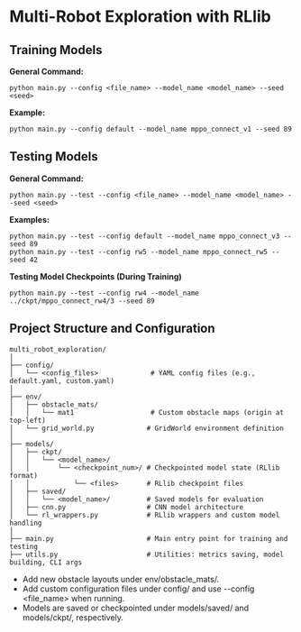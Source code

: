 # Multi-Robot Exploration with RLlib

## Training Models

**General Command:**
```
python main.py --config <file_name> --model_name <model_name> --seed <seed>
```

**Example:**
```
python main.py --config default --model_name mppo_connect_v1 --seed 89
```

## Testing Models

**General Command:**
```
python main.py --test --config <file_name> --model_name <model_name> --seed <seed>
```

**Examples:**
```
python main.py --test --config default --model_name mppo_connect_v3 --seed 89
python main.py --test --config rw5 --model_name mppo_connect_rw5 --seed 42
```

**Testing Model Checkpoints (During Training)**
```
python main.py --test --config rw4 --model_name ../ckpt/mppo_connect_rw4/3 --seed 89
```

## Project Structure and Configuration

```
multi_robot_exploration/
│
├── config/
│   └── <config_files>             # YAML config files (e.g., default.yaml, custom.yaml)
│
├── env/
│   ├── obstacle_mats/
│   │   └── mat1                   # Custom obstacle maps (origin at top-left)
│   └── grid_world.py             # GridWorld environment definition
│
├── models/
│   ├── ckpt/
│   │   └── <model_name>/
│   │       └── <checkpoint_num>/ # Checkpointed model state (RLlib format)
│   │           └── <files>       # RLlib checkpoint files
│   ├── saved/
│   │   └── <model_name>/         # Saved models for evaluation
│   ├── cnn.py                    # CNN model architecture
│   └── rl_wrappers.py            # RLlib wrappers and custom model handling
│
├── main.py                       # Main entry point for training and testing
├── utils.py                      # Utilities: metrics saving, model building, CLI args
```
- Add new obstacle layouts under env/obstacle_mats/.
- Add custom configuration files under config/ and use --config <file_name> when running.
- Models are saved or checkpointed under models/saved/ and models/ckpt/, respectively.